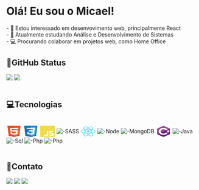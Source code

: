 

<h1>Olá! Eu sou o Micael!</h1>

<div>
  <p>
  - 👀 Estou interessado em desenvovimento web, principalmente React <br>
  - 🌱 Atualmente estudando Análise e Desenvolvimento de Sistemas <br>
  - 💻 Procurando colaborar em projetos web, como Home Office
  </p>

  <h2>🔎GitHub Status</h2>
  <img height="150em" src="https://github-readme-stats.vercel.app/api?username=micaelmi&show_icons=true&theme=gruvbox&include_all_commits=true&count_private=true"/>
  <img height="150em" src="https://github-readme-stats.vercel.app/api/top-langs/?username=micaelmi&layout=compact&langs_count=7&theme=gruvbox"/>
</div>
<div><br>
<h2>💻Tecnologias</h2>
<div style="display: inline_block"><br>
  <img align="center" alt="-HTML" height="30" width="40" src="https://raw.githubusercontent.com/devicons/devicon/master/icons/html5/html5-original.svg">
  <img align="center" alt="-CSS" height="30" width="40" src="https://raw.githubusercontent.com/devicons/devicon/master/icons/css3/css3-original.svg">
  <img align="center" alt="-Js" height="30" width="40" src="https://raw.githubusercontent.com/devicons/devicon/master/icons/javascript/javascript-plain.svg">
  <img align="center" alt="-SASS" height="30" width="40" src="https://cdn.jsdelivr.net/gh/devicons/devicon/icons/sass/sass-original.svg">
  <img align="center" alt="-React" height="30" width="40" src="https://raw.githubusercontent.com/devicons/devicon/master/icons/react/react-original.svg">
  <img align="center" alt="-Node" height="30" width="40" src="https://cdn.jsdelivr.net/gh/devicons/devicon/icons/nodejs/nodejs-original.svg">
  <img align="center" alt="-MongoDB" height="30" width="40" src="https://cdn.jsdelivr.net/gh/devicons/devicon/icons/mongodb/mongodb-original.svg">
  <img align="center" alt="-Csharp" height="30" width="40" src="https://raw.githubusercontent.com/devicons/devicon/master/icons/csharp/csharp-original.svg">
  <img align="center" alt="-Java" height="30" width="40"  src="https://cdn.jsdelivr.net/gh/devicons/devicon/icons/java/java-original.svg" />
  <img align="center" alt="-Sql" height="30" width="40"  src="https://cdn.jsdelivr.net/gh/devicons/devicon/icons/mysql/mysql-original.svg" />
  <img align="center" alt="-Php" height="30" width="40"  src="https://cdn.jsdelivr.net/gh/devicons/devicon/icons/php/php-original.svg" />
  <img align="center" alt="-Php" height="30" width="40" src="https://cdn.jsdelivr.net/gh/devicons/devicon/icons/python/python-original.svg" />
</div><br>
</div>

<div> 

<h2>📨Contato</h2>
  <a href="https://instagram.com/micaelmiranda15" target="_blank"><img src="https://img.shields.io/badge/-Instagram-%23E4405F?style=for-the-badge&logo=instagram&logoColor=white" target="_blank"></a>
  <a href = "mailto:micaelmiranda124@gmail.com"><img src="https://img.shields.io/badge/Gmail-D14836?style=for-the-badge&logo=gmail&logoColor=white" target="_blank"></a>
  <a href="https://www.linkedin.com/in/micaelmi" target="_blank"><img src="https://img.shields.io/badge/-LinkedIn-%230077B5?style=for-the-badge&logo=linkedin&logoColor=white" target="_blank"></a> 
  
  <!-- ![Snake animation](https://github.com/micaelmi/micaelmi/blob/output/github-contribution-grid-snake.svg) -->
</div>

